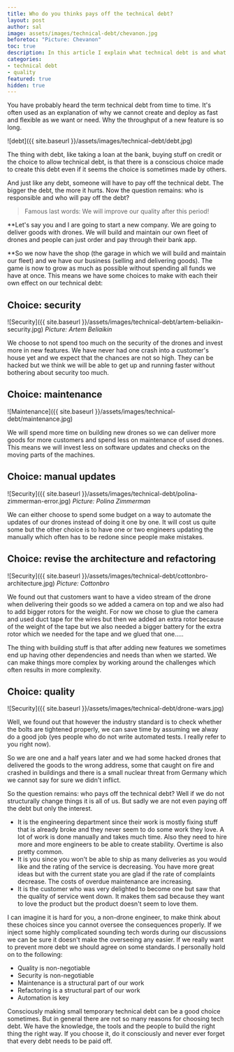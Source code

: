 ```yaml
---
title: Who do you thinks pays off the technical debt?
layout: post
author: sal
image: assets/images/technical-debt/chevanon.jpg
beforetoc: "Picture: Chevanon"
toc: true
description: In this article I explain what technical debt is and what the reasons to create this debt can be. Who decides to create debt and who will be the one that pays it off?
categories:
- technical debt
- quality
featured: true
hidden: true
---
```


You have probably heard the term technical debt from time to time. It's often used as an explanation of why we cannot create and deploy as fast and flexible as we want or need. Why the throughput of a new feature is so long.

![debt]({{ site.baseurl }}/assets/images/technical-debt/debt.jpg)

The thing with debt, like taking a loan at the bank, buying stuff on credit or the choice to allow technical debt, is that there is a conscious choice made to create this debt even if it seems the choice is sometimes made by others.

And just like any debt, someone will have to pay off the technical debt. The bigger the debt, the more it hurts. Now the question remains: who is responsible and who will pay off the debt?

> Famous last words: We will improve our quality after this period!

**Let's say you and I are going to start a new company. We are going to deliver goods with drones. We will build and maintain our own fleet of drones and people can just order and pay through their bank app.

**So we now have the shop (the garage in which we will build and maintain our fleet) and we have our business (selling and delivering goods). The game is now to grow as much as possible without spending all funds we have at once. This means we have some choices to make with each their own effect on our technical debt:

## Choice: security

![Security]({{ site.baseurl }}/assets/images/technical-debt/artem-beliaikin-security.jpg)
*Picture: Artem Beliaikin*

We choose to not spend too much on the security of the drones and invest more in new features. We have never had one crash into a customer's house yet and we expect that the chances are not so high. They can be hacked but we think we will be able to get up and running faster without bothering about security too much.

## Choice: maintenance

![Maintenance]({{ site.baseurl }}/assets/images/technical-debt/maintenance.jpg)

We will spend more time on building new drones so we can deliver more goods for more customers and spend less on maintenance of used drones. This means we will invest less on software updates and checks on the moving parts of the machines.

## Choice: manual updates

![Security]({{ site.baseurl }}/assets/images/technical-debt/polina-zimmerman-error.jpg)
*Picture: Polina Zimmerman*

We can either choose to spend some budget on a way to automate the updates of our drones instead of doing it one by one. It will cost us quite some but the other choice is to have one or two engineers updating the manually which often has to be redone since people make mistakes.

## Choice: revise the architecture and refactoring

![Security]({{ site.baseurl }}/assets/images/technical-debt/cottonbro-architecture.jpg)
*Picture: Cottonbro*

We found out that customers want to have a video stream of the drone when delivering their goods so we added a camera on top and we also had to add bigger rotors for the weight. For now we chose to glue the camera and used duct tape for the wires but then we added an extra rotor because of the weight of the tape but we also needed a bigger battery for the extra rotor which we needed for the tape and we glued that one…..

The thing with building stuff is that after adding new features we sometimes end up having other dependencies and needs than when we started. We can make things more complex by working around the challenges which often results in more complexity.

## Choice: quality

![Security]({{ site.baseurl }}/assets/images/technical-debt/drone-wars.jpg)

Well, we found out that however the industry standard is to check whether the bolts are tightened properly, we can save time by assuming we alway do a good job (yes people who do not write automated tests. I really refer to you right now).

So we are one and a half years later and we had some hacked drones that delivered the goods to the wrong address, some that caught on fire and crashed in buildings and there is a small nuclear threat from Germany which we cannot say for sure we didn't inflict.

So the question remains: who pays off the technical debt?
Well if we do not structurally change things it is all of us. But sadly we are not even paying off the debt but only the interest.

* It is the engineering department since their work is mostly fixing stuff that is already broke and they never seem to do some work they love. A lot of work is done manually and takes much time. Also they need to hire more and more engineers to be able to create stability. Overtime is also pretty common.
* It is you since you won't be able to ship as many deliveries as you would like and the rating of the service is decreasing. You have more great ideas but with the current state you are glad if the rate of complaints decrease. The costs of overdue maintenance are increasing.
* It is the customer who was very delighted to become one but saw that the quality of service went down. It makes them sad because they want to love the product but the product doesn't seem to love them.


I can imagine it is hard for you, a non-drone engineer, to make think about these choices since you cannot oversee the consequences properly. If we inject some highly complicated sounding tech words during our discussions we can be sure it doesn't make the overseeing any easier. If we really want to prevent more debt we should agree on some standards. I personally hold on to the following:

* Quality is non-negotiable
* Security is non-negotiable
* Maintenance is a structural part of our work
* Refactoring is a structural part of our work
* Automation is key

Consciously making small temporary technical debt can be a good choice sometimes. But in general there are not so many reasons for choosing tech debt. We have the knowledge, the tools and the people to build the right thing the right way. If you choose it, do it consciously and never ever forget that every debt needs to be paid off.

